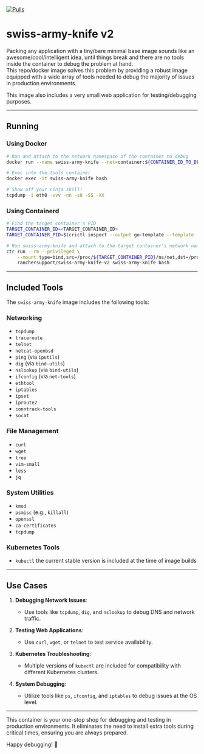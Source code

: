 [![Pulls](https://img.shields.io/docker/pulls/rancherlabs/swiss-army-knife.svg)](https://hub.docker.com/r/rancherlabs/swiss-army-knife)

# swiss-army-knife v2

Packing any application with a tiny/bare minimal base image sounds like an awesome/cool/intelligent idea, until things break and there are no tools inside the container to debug the problem at hand.  
This repo/docker image solves this problem by providing a robust image equipped with a wide array of tools needed to debug the majority of issues in production environments.  

This image also includes a very small web application for testing/debugging purposes.

---

## Running

### Using Docker

```bash
# Run and attach to the network namespace of the container to debug
docker run --name swiss-army-knife --net=container:${CONTAINER_ID_TO_DEBUG} -itd ranchersupport/swiss-army-knife-v2

# Exec into the tools container
docker exec -it swiss-army-knife bash

# Show off your ninja skill!
tcpdump -i eth0 -vvv -nn -s0 -SS -XX
```

### Using Containerd

```bash
# Find the target container's PID
TARGET_CONTAINER_ID=<TARGET_CONTAINER_ID>
TARGET_CONTAINER_PID=$(crictl inspect --output go-template --template '{{.info.pid}}' $TARGET_CONTAINER_ID)

# Run swiss-army-knife and attach to the target container's network namespace
ctr run --rm --privileged \
    --mount type=bind,src=/proc/${TARGET_CONTAINER_PID}/ns/net,dst=/proc/self/ns/net,options=rbind:ro \
    ranchersupport/swiss-army-knife-v2 swiss-army-knife bash
```

---

## Included Tools

The `swiss-army-knife` image includes the following tools:

### Networking
- `tcpdump`
- `traceroute`
- `telnet`
- `netcat-openbsd`
- `ping` (via `iputils`)
- `dig` (via `bind-utils`)
- `nslookup` (via `bind-utils`)
- `ifconfig` (via `net-tools`)
- `ethtool`
- `iptables`
- `ipset`
- `iproute2`
- `conntrack-tools`
- `socat`

### File Management
- `curl`
- `wget`
- `tree`
- `vim-small`
- `less`
- `jq`

### System Utilities
- `kmod`
- `psmisc` (e.g., `killall`)
- `openssl`
- `ca-certificates`
- `tcpdump`

### Kubernetes Tools
- `kubectl` the current stable version is included at the time of image builds

---

## Use Cases

1. **Debugging Network Issues**:
   - Use tools like `tcpdump`, `dig`, and `nslookup` to debug DNS and network traffic.
   
2. **Testing Web Applications**:
   - Use `curl`, `wget`, or `telnet` to test service availability.

3. **Kubernetes Troubleshooting**:
   - Multiple versions of `kubectl` are included for compatibility with different Kubernetes clusters.

4. **System Debugging**:
   - Utilize tools like `ps`, `ifconfig`, and `iptables` to debug issues at the OS level.

---

This container is your one-stop shop for debugging and testing in production environments. It eliminates the need to install extra tools during critical times, ensuring you are always prepared.

Happy debugging! 🚀